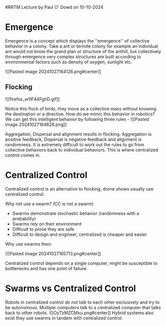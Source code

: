 #RRTM
Lecture by Paul O' Dowd on 10-10-2024

# Emergence

Emergence is a concept which displays the ''emergence'' of collective behavior in a colony. Take a ant or termite colony for example an individual ant would not know the grand plan or structure of the anthill, but collectively through emergence very complex structures are built according to environmental factors such as density of oxygen, sunlight etc. 

![[Pasted image 20241027164126.png#center]]
## Flocking

![[firefox_w1IF44FghD.gif]]

Notice this flock of birds, they move as a collective mass without knowing the destination or a directive. How do we mimic this behavior in robotics?
We can get this intelligent behavior by following three rules - ![[Pasted image 20241027164626.png]]

Aggregation, Dispersal and alignment results in flocking. 
Aggregation is positive feedback, Dispersal is negative feedback and alignment is randomness. 
It is extremely difficult to work out the rules to go from collective behaviors back to individual behaviors.
This is where centralized control comes in. 

# Centralized Control

Centralized control is an alternative to flocking, drone shows usually use centralized control. 

Why not use a swarm? (CC is not a swarm)
- Swarms demonstrate stochastic behavior (randomness with a probability) 
- Swarms rely on their environment
- Difficult to prove they are safe
- Difficult to design and engineer, centralized is cheaper and easier

Why use swarms then: 

![[Pasted image 20241027165713.png#center]]

Centralized control depends on a single computer, might be susceptible to bottlenecks and has one point of failure. 

# Swarms vs Centralized Control

Robots in centralized control do not talk to each other exclusively and try to be autonomous. Multiple computers talk to a centralized computer that talks back to other robots. 
![[OyTzMZCMxu.png#center]]
Hybrid systems also exist they use swarms in tandem with centralized control.